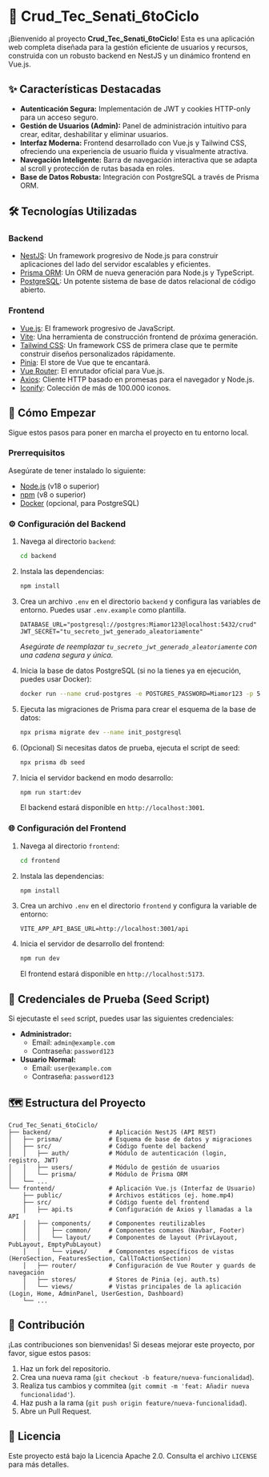 # 🚀 Crud_Tec_Senati_6toCiclo

¡Bienvenido al proyecto **Crud_Tec_Senati_6toCiclo**! Esta es una aplicación web completa diseñada para la gestión eficiente de usuarios y recursos, construida con un robusto backend en NestJS y un dinámico frontend en Vue.js.

## ✨ Características Destacadas

-   **Autenticación Segura:** Implementación de JWT y cookies HTTP-only para un acceso seguro.
-   **Gestión de Usuarios (Admin):** Panel de administración intuitivo para crear, editar, deshabilitar y eliminar usuarios.
-   **Interfaz Moderna:** Frontend desarrollado con Vue.js y Tailwind CSS, ofreciendo una experiencia de usuario fluida y visualmente atractiva.
-   **Navegación Inteligente:** Barra de navegación interactiva que se adapta al scroll y protección de rutas basada en roles.
-   **Base de Datos Robusta:** Integración con PostgreSQL a través de Prisma ORM.

## 🛠️ Tecnologías Utilizadas

### Backend
-   [NestJS](https://nestjs.com/): Un framework progresivo de Node.js para construir aplicaciones del lado del servidor escalables y eficientes.
-   [Prisma ORM](https://www.prisma.io/): Un ORM de nueva generación para Node.js y TypeScript.
-   [PostgreSQL](https://www.postgresql.org/): Un potente sistema de base de datos relacional de código abierto.

### Frontend
-   [Vue.js](https://vuejs.org/): El framework progresivo de JavaScript.
-   [Vite](https://vitejs.dev/): Una herramienta de construcción frontend de próxima generación.
-   [Tailwind CSS](https://tailwindcss.com/): Un framework CSS de primera clase que te permite construir diseños personalizados rápidamente.
-   [Pinia](https://pinia.vuejs.org/): El store de Vue que te encantará.
-   [Vue Router](https://router.vuejs.org/): El enrutador oficial para Vue.js.
-   [Axios](https://axios-http.com/): Cliente HTTP basado en promesas para el navegador y Node.js.
-   [Iconify](https://icon-sets.iconify.design/): Colección de más de 100.000 iconos.

## 🚀 Cómo Empezar

Sigue estos pasos para poner en marcha el proyecto en tu entorno local.

### Prerrequisitos

Asegúrate de tener instalado lo siguiente:
-   [Node.js](https://nodejs.org/en/) (v18 o superior)
-   [npm](https://www.npmjs.com/) (v8 o superior)
-   [Docker](https://www.docker.com/get-started) (opcional, para PostgreSQL)

### ⚙️ Configuración del Backend

1.  Navega al directorio `backend`:
    ```bash
    cd backend
    ```
2.  Instala las dependencias:
    ```bash
    npm install
    ```
3.  Crea un archivo `.env` en el directorio `backend` y configura las variables de entorno. Puedes usar `.env.example` como plantilla.
    ```dotenv
    DATABASE_URL="postgresql://postgres:Miamor123@localhost:5432/crud"
    JWT_SECRET="tu_secreto_jwt_generado_aleatoriamente"
    ```
    *Asegúrate de reemplazar `tu_secreto_jwt_generado_aleatoriamente` con una cadena segura y única.*

4.  Inicia la base de datos PostgreSQL (si no la tienes ya en ejecución, puedes usar Docker):
    ```bash
    docker run --name crud-postgres -e POSTGRES_PASSWORD=Miamor123 -p 5432:5432 -d postgres
    ```
5.  Ejecuta las migraciones de Prisma para crear el esquema de la base de datos:
    ```bash
    npx prisma migrate dev --name init_postgresql
    ```
6.  (Opcional) Si necesitas datos de prueba, ejecuta el script de seed:
    ```bash
    npx prisma db seed
    ```
7.  Inicia el servidor backend en modo desarrollo:
    ```bash
    npm run start:dev
    ```
    El backend estará disponible en `http://localhost:3001`.

### 🌐 Configuración del Frontend

1.  Navega al directorio `frontend`:
    ```bash
    cd frontend
    ```
2.  Instala las dependencias:
    ```bash
    npm install
    ```
3.  Crea un archivo `.env` en el directorio `frontend` y configura la variable de entorno:
    ```dotenv
    VITE_APP_API_BASE_URL=http://localhost:3001/api
    ```
4.  Inicia el servidor de desarrollo del frontend:
    ```bash
    npm run dev
    ```
    El frontend estará disponible en `http://localhost:5173`.

## 🔑 Credenciales de Prueba (Seed Script)

Si ejecutaste el `seed` script, puedes usar las siguientes credenciales:

-   **Administrador:**
    -   Email: `admin@example.com`
    -   Contraseña: `password123`
-   **Usuario Normal:**
    -   Email: `user@example.com`
    -   Contraseña: `password123`

## 🗺️ Estructura del Proyecto

```
Crud_Tec_Senati_6toCiclo/
├── backend/                # Aplicación NestJS (API REST)
│   ├── prisma/             # Esquema de base de datos y migraciones
│   ├── src/                # Código fuente del backend
│   │   ├── auth/           # Módulo de autenticación (login, registro, JWT)
│   │   ├── users/          # Módulo de gestión de usuarios
│   │   └── prisma/         # Módulo de Prisma ORM
│   └── ...
└── frontend/               # Aplicación Vue.js (Interfaz de Usuario)
    ├── public/             # Archivos estáticos (ej. home.mp4)
    ├── src/                # Código fuente del frontend
    │   ├── api.ts          # Configuración de Axios y llamadas a la API
    │   ├── components/     # Componentes reutilizables
    │   │   ├── common/     # Componentes comunes (Navbar, Footer)
    │   │   └── layout/     # Componentes de layout (PrivLayout, PubLayout, EmptyPubLayout)
    │   │   └── views/      # Componentes específicos de vistas (HeroSection, FeaturesSection, CallToActionSection)
    │   ├── router/         # Configuración de Vue Router y guards de navegación
    │   ├── stores/         # Stores de Pinia (ej. auth.ts)
    │   └── views/          # Vistas principales de la aplicación (Login, Home, AdminPanel, UserGestion, Dashboard)
    └── ...
```

## 🤝 Contribución

¡Las contribuciones son bienvenidas! Si deseas mejorar este proyecto, por favor, sigue estos pasos:

1.  Haz un fork del repositorio.
2.  Crea una nueva rama (`git checkout -b feature/nueva-funcionalidad`).
3.  Realiza tus cambios y commitea (`git commit -m 'feat: Añadir nueva funcionalidad'`).
4.  Haz push a la rama (`git push origin feature/nueva-funcionalidad`).
5.  Abre un Pull Request.

## 📄 Licencia

Este proyecto está bajo la Licencia Apache 2.0. Consulta el archivo `LICENSE` para más detalles.
